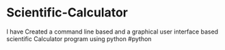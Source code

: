 # Scientific-Calculator
I have Created a command line based and a graphical user interface based scientific Calculator program using python #python 
